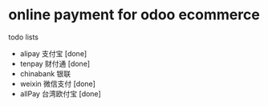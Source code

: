 # online payment for odoo  ecommerce

todo lists

- alipay 支付宝 [done]  
- tenpay 财付通 [done]
- chinabank 银联
- weixin 微信支付 [done]
- allPay 台湾欧付宝 [done] 


